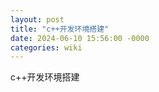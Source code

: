 ```yaml
---
layout: post
title: "c++开发环境搭建"
date: 2024-06-10 15:56:00 -0000
categories: wiki
---
```


c++开发环境搭建

